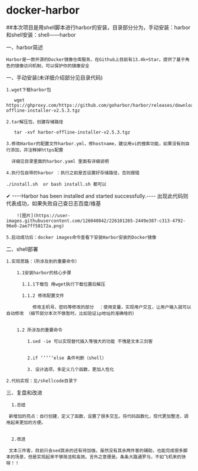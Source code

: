 # docker-harbor


##本次项目是用shell脚本进行harbor的安装，目录部分分为，手动安装：harbor 和shell安装：shell——harbor

一、harbor简述
  
    Harbor是一款开源的Docker镜像仓库服务，在Github上目前有13.4k+Star。提供了基于角色的镜像访问机制，可以保护你的镜像安全  

一、手动安装(未详细介绍部分见目录代码)
  
    1.wget下载harbor包
    
       wget https://ghproxy.com/https://github.com/goharbor/harbor/releases/download/v2.5.3/harbor-offline-installer-v2.5.3.tgz
     
    2.tar解压包，创建存储路径
    
       tar -xvf harbor-offline-installer-v2.5.3.tgz
    
    3.修改Harbor的配置文件harbor.yml，修hostname，建议用vi的搜索功能，如果没有则自行添加，并注释掉https配置
      
      详细见目录里面的harbor.yaml 里面有详细说明
      
    4.执行包自带的harbor ：执行之前是否设置好存储路径，否则报错
    
    ./install.sh  or bash install.sh 都可以
    
   ✔ ----Harbor has been installed and started successfully.---- 出现此代码则代表成功，如果失败自己查日志百度/维基
  
        ![图片](https://user-images.githubusercontent.com/126040842/226101265-2449e387-c313-4792-96e0-2ae7ff58172a.png)

    5.启动成功后：docker images命令查看下安装Harbor安装的Docker镜像
    
    
    
二、shell部署


    1.实现思路：（所涉及到的重要命令）
        
        1.1安装harbor的核心步骤
        
          1.1.1下载包 用wget执行下载位置后解压
          
          1.1.2 修改配置文件
              
              修改主机号，密码等修改的部分  ：使用变量，实现用户交互，让用户输入就可以自动修改 （细节部分本次不做暂时，比如验证ip地址的准确啥的）
              
              
        1.2 所涉及的重要命令
            
            1.sed -ie 可以实现替代插入等强大的功能 不愧是文本三剑客 
            
            
            2.if ‘’‘’‘else 条件判断（shell）
              
            3. 设计选项，多定义几个函数，更加人性化
        
    2.代码实现：见/shellcode目录下
          
          
          
          
三、复盘和改进


      1.总结
      
     新增加的亮点：自行创建，定义了函数，设置了很多交互。将代码函数化，现代更加整洁，调用起来更加的方便。
      
      
      2.改进
    
     文本三件客，目前只会sed其余的还有待加强，虽然没有其余两件客的辅助，也能完成很多脚本的场景，但是实现起来不够简洁和高效。言外之意便是。条条大路通罗马，不如飞机来的快呀！！
    
    

  
